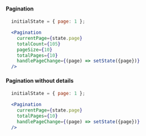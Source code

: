 #### Pagination

```jsx
  initialState = { page: 1 };

  <Pagination
    currentPage={state.page}
    totalCount={105}
    pageSize={10}
    totalPages={10}
    handlePageChange={(page) => setState({page})}
  />
```

#### Pagination without details

```jsx
  initialState = { page: 1 };

  <Pagination
    currentPage={state.page}
    totalPages={10}
    handlePageChange={(page) => setState({page})}
  />
```

